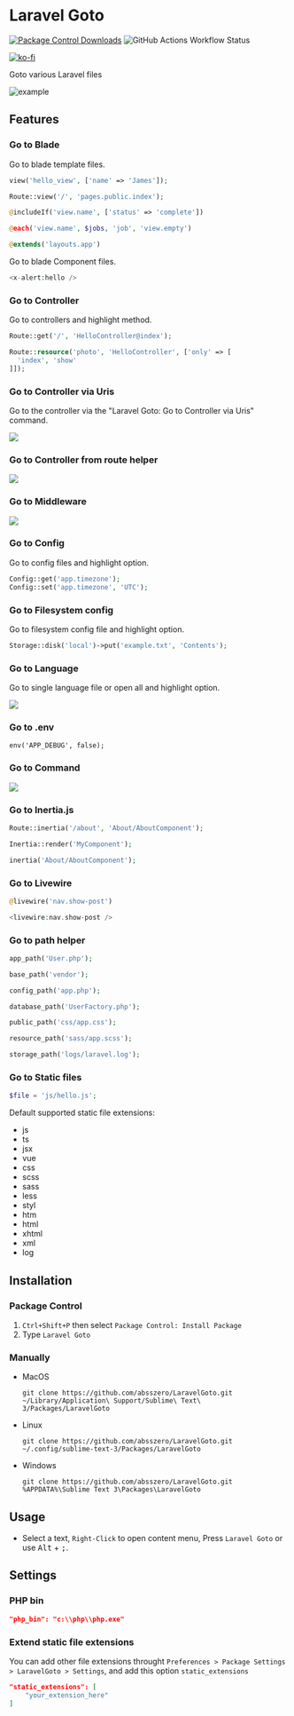 # Laravel Goto

[![Package Control Downloads](https://img.shields.io/packagecontrol/dt/Laravel%20Goto?style=for-the-badge)](https://packagecontrol.io/packages/Laravel%20Goto)
![GitHub Actions Workflow Status](https://img.shields.io/github/actions/workflow/status/absszero/LaravelGoto/test.yml?style=for-the-badge)

[![ko-fi](https://ko-fi.com/img/githubbutton_sm.svg)](https://ko-fi.com/absszero)

Goto various Laravel files

![example](gifs/example.gif)

## Features

### Go to Blade

Go to blade template files.

```php
view('hello_view', ['name' => 'James']);

Route::view('/', 'pages.public.index');

@includeIf('view.name', ['status' => 'complete'])

@each('view.name', $jobs, 'job', 'view.empty')

@extends('layouts.app')
```

Go to blade Component files.

```php
<x-alert:hello />
```

### Go to Controller

Go to controllers and highlight method.

```php
Route::get('/', 'HelloController@index');

Route::resource('photo', 'HelloController', ['only' => [
  'index', 'show'
]]);
```

### Go to Controller via Uris

Go to the controller via the "Laravel Goto: Go to Controller via Uris" command.

![](gifs/controller.gif)

### Go to Controller from route helper

![](gifs/route.gif)

### Go to Middleware

![](gifs/middleware.gif)

### Go to Config

Go to config files and highlight option.

```php
Config::get('app.timezone');
Config::set('app.timezone', 'UTC');
```

### Go to Filesystem config

Go to filesystem config file and highlight option.

```php
Storage::disk('local')->put('example.txt', 'Contents');
```

### Go to Language

Go to single language file or open all and highlight option.

![](gifs/language.gif)

### Go to .env

```
env('APP_DEBUG', false);
```

### Go to Command

![](gifs/command.gif)


### Go to Inertia.js

```php
Route::inertia('/about', 'About/AboutComponent');

Inertia::render('MyComponent');

inertia('About/AboutComponent');
```

### Go to Livewire

```php
@livewire('nav.show-post')

<livewire:nav.show-post />
```

### Go to path helper

```php
app_path('User.php');

base_path('vendor');

config_path('app.php');

database_path('UserFactory.php');

public_path('css/app.css');

resource_path('sass/app.scss');

storage_path('logs/laravel.log');
```

### Go to Static files

```php
$file = 'js/hello.js';
```

Default supported static file extensions:

- js
- ts
- jsx
- vue
- css
- scss
- sass
- less
- styl
- htm
- html
- xhtml
- xml
- log


## Installation

### Package Control

1. `Ctrl+Shift+P` then select `Package Control: Install Package`
2. Type `Laravel Goto`

### Manually

-  MacOS

   ```shell
   git clone https://github.com/absszero/LaravelGoto.git ~/Library/Application\ Support/Sublime\ Text\ 3/Packages/LaravelGoto
   ```

- Linux

  ```shell
  git clone https://github.com/absszero/LaravelGoto.git ~/.config/sublime-text-3/Packages/LaravelGoto
  ```

- Windows

  ```shell
  git clone https://github.com/absszero/LaravelGoto.git %APPDATA%\Sublime Text 3\Packages\LaravelGoto
  ```



## Usage

- Select a text, `Right-Click` to open content menu, Press `Laravel Goto` or use <kbd>Alt</kbd> + <kbd>;</kbd>.


## Settings

### PHP bin

```json
"php_bin": "c:\\php\\php.exe"
```

### Extend static file extensions

You can add other file extensions throught `Preferences > Package Settings > LaravelGoto > Settings`, and add this option `static_extensions`

```json
"static_extensions": [
    "your_extension_here"
]
```
